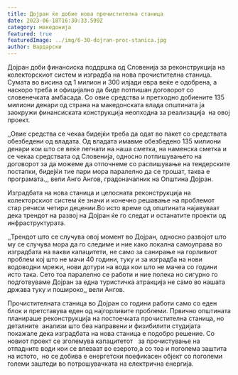 ```yaml
---
title: Дојран ќе добие нова пречистителна станица
date: 2023-06-18T16:30:33.599Z
category: македонија
featured: true
featuredImage: ../img/6-30-dojran-proc-stanica.jpg
author: Вардарски
---
```

<!--StartFragment-->

Дојран доби финансиска поддршка од Словенија за реконструкција на колекторскиот систем и изградба на нова прочистителна станица. Сумата во висина од 1 милион и 300 илјади евра веќе е одобрена, а наскоро треба и официјално да биде потпишан договорот со словенечката амбасада. Со овие средства и претходно добиените 135 милиони денари од страна на македонската влада општината ја заокружи финансиската конструкција неопходна за реализација  на овој проект.

,,Овие средства се чекаа бидејќи треба да одат во пакет со средствата обезбедени од владата. Од владата имавме обезбедено 135 милиони денари кои што се веќе легнати на наша сметка, на наменска сметка и се чекаа средствата од Словенија, односно потпишувањето на договорот за да можеме да отпочнеме со распишување на тендерските постапки, бидејќи тие пари мора паралелно да се трошат, таква е програмата.,, вели Анго Ангов, градоначалник на Општина Дојран.

Изградбата на нова станица и целосната реконструкција на колекторскиот систем ќе значи и конечно решавање на проблемот  стар речиси четири децении.Во исто време од општината најавуваат дека трендот на развој на Дојран ќе го следат и останатите проекти од инфраструктурата.

,,Трендот што се случува овој момент во Дојран, односно развојот што му се случува мора да го следиме и ние како локална самоуправа во изградбата на вакви капацитети, не само за санирање на горливиот проблем кој што не мачи 40 години, туку и за изградба на нови водоводни мрежи, нови дотури на вода кои што не мачеа со години исто така. Сето тоа паралелно се работи и ние полека но сигурно го подготвуваме Дојран за една туристичка атракција не само во нашата држава туку и пошироко,, вели Ангов.

Прочистителната станица во Дојран со години работи само со еден блок и претставува еден од најгорливите проблеми. Првично општината планираше реконструкција на постоечката прочистителна станица, но деталните  анализи што беа направени и физибилити студијата покажале дека изградбата на нова станица е подобро решение. Со новиот проект се зголемува капацитетот   за прочистување на отпадните води кои се влеваат во езерото,а со тоа и поголема заштита на истото,  но се добива е енергетски поефикасен објект со поголеми  големи заштеди во потрошувачката на електрична енергија.

<!--EndFragment-->